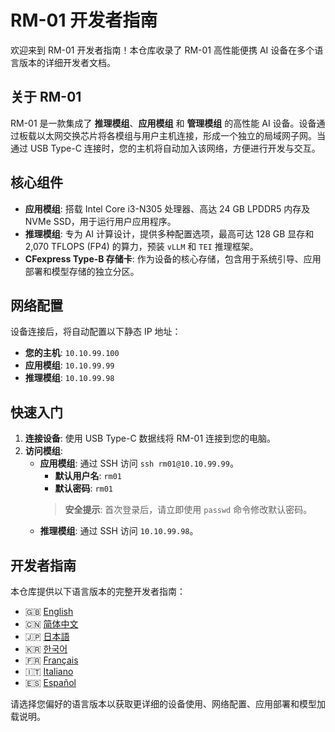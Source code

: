 # RM-01 开发者指南

欢迎来到 RM-01 开发者指南！本仓库收录了 RM-01 高性能便携 AI 设备在多个语言版本的详细开发者文档。

## 关于 RM-01

RM-01 是一款集成了 **推理模组**、**应用模组** 和 **管理模组** 的高性能 AI 设备。设备通过板载以太网交换芯片将各模组与用户主机连接，形成一个独立的局域网子网。当通过 USB Type-C 连接时，您的主机将自动加入该网络，方便进行开发与交互。

## 核心组件

- **应用模组**: 搭载 Intel Core i3-N305 处理器、高达 24 GB LPDDR5 内存及 NVMe SSD，用于运行用户应用程序。
- **推理模组**: 专为 AI 计算设计，提供多种配置选项，最高可达 128 GB 显存和 2,070 TFLOPS (FP4) 的算力，预装 `vLLM` 和 `TEI` 推理框架。
- **CFexpress Type-B 存储卡**: 作为设备的核心存储，包含用于系统引导、应用部署和模型存储的独立分区。

## 网络配置

设备连接后，将自动配置以下静态 IP 地址：

- **您的主机**: `10.10.99.100`
- **应用模组**: `10.10.99.99`
- **推理模组**: `10.10.99.98`

## 快速入门

1.  **连接设备**: 使用 USB Type-C 数据线将 RM-01 连接到您的电脑。
2.  **访问模组**:
    - **应用模组**: 通过 SSH 访问 `ssh rm01@10.10.99.99`。
      - **默认用户名**: `rm01`
      - **默认密码**: `rm01`
      > **安全提示**: 首次登录后，请立即使用 `passwd` 命令修改默认密码。
    - **推理模组**: 通过 SSH 访问 `10.10.99.98`。

## 开发者指南

本仓库提供以下语言版本的完整开发者指南：

- 🇬🇧 [English](./RM-01%20Developer%20Guide.md)
- 🇨🇳 [简体中文](./RM-01%20开发者使用指南.md)
- 🇯🇵 [日本語](./RM-01%20開発者ガイド.md)
- 🇰🇷 [한국어](./RM-01%20개발자%20가이드.md)
- 🇫🇷 [Français](./Guide%20du%20Développeur%20RM-01.md)
- 🇮🇹 [Italiano](./Guida%20per%20Sviluppatori%20RM-01.md)
- 🇪🇸 [Español](./Guía%20del%20Desarrollador%20RM-01.md)

请选择您偏好的语言版本以获取更详细的设备使用、网络配置、应用部署和模型加载说明。